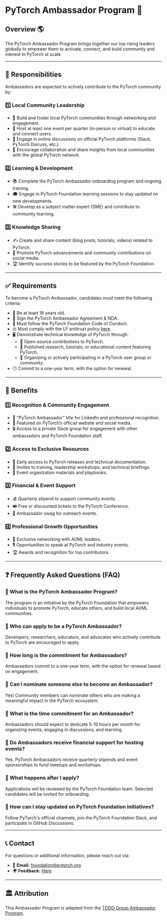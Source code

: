 # PyTorch Ambassador Program 🚀

## Overview 🌎  

The PyTorch Ambassador Program brings together our top rising leaders globally to empower them 
to activate, connect, and build community and interest in PyTorch at scale. 

---

## 🔹 Responsibilities  

Ambassadors are expected to actively contribute to the PyTorch community by:  

### **1️⃣ Local Community Leadership**  
- 👥 Build and foster local PyTorch communities through networking and engagement.  
- 🎤 Host at least one event per quarter (in-person or virtual) to educate and connect users.  
- 💬 Engage in online discussions on official PyTorch platforms (Slack, PyTorch Discuss, etc.).  
- 🔗 Encourage collaboration and share insights from local communities with the global PyTorch network.  

### **2️⃣ Learning & Development**  
- 📚 Complete the PyTorch Ambassador onboarding program and ongoing training.  
- 🎓 Engage in PyTorch Foundation learning sessions to stay updated on new developments.  
- 🛠 Develop as a subject matter expert (SME) and contribute to community learning.  

### **3️⃣ Knowledge Sharing**  
- ✍️ Create and share content (blog posts, tutorials, videos) related to PyTorch.  
- 📢 Promote PyTorch advancements and community contributions on social media.  
- 🏆 Identify success stories to be featured by the PyTorch Foundation.  

---

## ✅ Requirements  

To become a PyTorch Ambassador, candidates must meet the following criteria:  

- 🎂 Be at least 18 years old.  
- 📝 Sign the PyTorch Ambassador Agreement & NDA.  
- 📜 Must follow the PyTorch Foundation Code of Conduct.  
- ⚖️ Must comply with the LF antitrust policy [here](https://www.linuxfoundation.org/legal/antitrust-policy).  
- 🖥️ Demonstrate technical knowledge of PyTorch through:  
  - 🔹 Open-source contributions to PyTorch.  
  - 🔹 Published research, tutorials, or educational content featuring PyTorch.  
  - 🔹 Organizing or actively participating in a PyTorch user group or community.  
- 🕐 Commit to a one-year term, with the option for renewal.  

---

## 🎁 Benefits  

### **1️⃣ Recognition & Community Engagement**  
- 🏅 "PyTorch Ambassador" title for LinkedIn and professional recognition.  
- 🌟 Featured on PyTorch’s official website and social media.  
- 🔒 Access to a private Slack group for engagement with other ambassadors and PyTorch Foundation staff.  

### **2️⃣ Access to Exclusive Resources**  
- 🚀 Early access to PyTorch releases and technical documentation.  
- 🎤 Invites to training, leadership workshops, and technical briefings.  
- 📖 Event organization materials and playbooks.  

### **3️⃣ Financial & Event Support**  
- 💰 Quarterly stipend to support community events.  
- 🎟️ Free or discounted tickets to the PyTorch Conference.  
- 🎁 Ambassador swag for outreach events.  

### **4️⃣ Professional Growth Opportunities**  
- 🔗 Exclusive networking with AI/ML leaders.  
- 🎙️ Opportunities to speak at PyTorch and industry events.  
- 🏆 Awards and recognition for top contributors.  

---

## ❓ Frequently Asked Questions (FAQ)  

### 🔹 What is the PyTorch Ambassador Program?  
The program is an initiative by the PyTorch Foundation that empowers individuals to promote PyTorch, 
educate others, and build local AI/ML communities.  

### 🔹 Who can apply to be a PyTorch Ambassador?  
Developers, researchers, educators, and advocates who actively contribute to PyTorch are encouraged to apply.  

### 🔹 How long is the commitment for Ambassadors?  
Ambassadors commit to a one-year term, with the option for renewal based on engagement.  

### 🔹 Can I nominate someone else to become an Ambassador?  
Yes! Community members can nominate others who are making a meaningful impact in the PyTorch ecosystem.  

### 🔹 What is the time commitment for an Ambassador?  
Ambassadors should expect to dedicate 5-10 hours per month for organizing events, engaging in discussions, and learning.  

### 🔹 Do Ambassadors receive financial support for hosting events?  
Yes, PyTorch Ambassadors receive quarterly stipends and event sponsorships to fund meetups and workshops.  

### 🔹 What happens after I apply?  
Applications will be reviewed by the PyTorch Foundation team. Selected candidates will be invited for onboarding.  

### 🔹 How can I stay updated on PyTorch Foundation initiatives?  
Follow PyTorch's official channels, join the PyTorch Foundation Slack, and participate in GitHub Discussions.  

---

## 📞 Contact  

For questions or additional information, please reach out via:  
- 📧 **Email:** [foundation@pytorch.org](mailto:foundation@pytorch.org)   
- 🌍 **Feedback:** [Here](https://github.com/pytorch/foundation-initiative/discussions)  

---

## 🏛 Attribution  

This Ambassador Program is adapted from the [TODO Group Ambassador Program](https://todogroup.org/community/ambassadors/#:~:text=The%20TODO%20OSPO%20Ambassador%20Program,strong%20community%20collaboration%20and%20relationships).  
